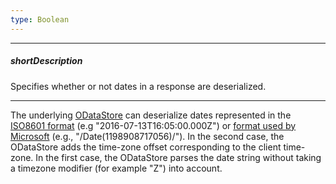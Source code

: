 ```yaml
---
type: Boolean
---
```

---
##### shortDescription
Specifies whether or not dates in a response are deserialized.

---
The underlying [ODataStore](/api-reference/30%20Data%20Layer/ODataStore 'Documentation/ApiReference/Data_Layer/ODataStore') can deserialize dates represented in the [ISO8601 format](https://www.w3.org/TR/NOTE-datetime) (e.g "2016-07-13T16:05:00.000Z") or [format used by Microsoft](https://weblogs.asp.net/bleroy/dates-and-json) (e.g., "/Date(1198908717056)/"). In the second case, the ODataStore adds the time-zone offset corresponding to the client time-zone. In the first case, the ODataStore parses the date string without taking a timezone modifier (for example "Z") into account.